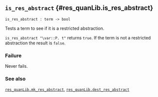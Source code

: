 ## `is_res_abstract` {#res_quanLib.is_res_abstract}


```
is_res_abstract : term -> bool
```



Tests a term to see if it is a restricted abstraction.


`is_res_abstract "\var::P. t"` returns `true`. If the term is not a
restricted abstraction the result is `false`.

### Failure

Never fails.

### See also

[`res_quanLib.mk_res_abstract`](#res_quanLib.mk_res_abstract), [`res_quanLib.dest_res_abstract`](#res_quanLib.dest_res_abstract)

